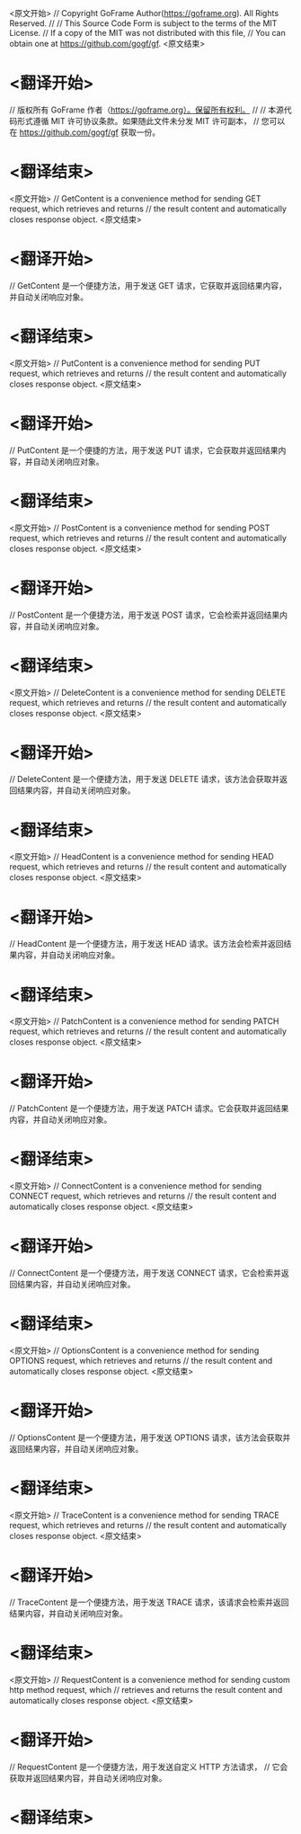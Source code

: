 
<原文开始>
// Copyright GoFrame Author(https://goframe.org). All Rights Reserved.
//
// This Source Code Form is subject to the terms of the MIT License.
// If a copy of the MIT was not distributed with this file,
// You can obtain one at https://github.com/gogf/gf.
<原文结束>

# <翻译开始>
// 版权所有 GoFrame 作者（https://goframe.org）。保留所有权利。
//
// 本源代码形式遵循 MIT 许可协议条款。如果随此文件未分发 MIT 许可副本，
// 您可以在 https://github.com/gogf/gf 获取一份。
# <翻译结束>


<原文开始>
// GetContent is a convenience method for sending GET request, which retrieves and returns
// the result content and automatically closes response object.
<原文结束>

# <翻译开始>
// GetContent 是一个便捷方法，用于发送 GET 请求，它获取并返回结果内容，并自动关闭响应对象。
# <翻译结束>


<原文开始>
// PutContent is a convenience method for sending PUT request, which retrieves and returns
// the result content and automatically closes response object.
<原文结束>

# <翻译开始>
// PutContent 是一个便捷的方法，用于发送 PUT 请求，它会获取并返回结果内容，并自动关闭响应对象。
# <翻译结束>


<原文开始>
// PostContent is a convenience method for sending POST request, which retrieves and returns
// the result content and automatically closes response object.
<原文结束>

# <翻译开始>
// PostContent 是一个便捷方法，用于发送 POST 请求，它会检索并返回结果内容，并自动关闭响应对象。
# <翻译结束>


<原文开始>
// DeleteContent is a convenience method for sending DELETE request, which retrieves and returns
// the result content and automatically closes response object.
<原文结束>

# <翻译开始>
// DeleteContent 是一个便捷方法，用于发送 DELETE 请求，该方法会获取并返回结果内容，并自动关闭响应对象。
# <翻译结束>


<原文开始>
// HeadContent is a convenience method for sending HEAD request, which retrieves and returns
// the result content and automatically closes response object.
<原文结束>

# <翻译开始>
// HeadContent 是一个便捷方法，用于发送 HEAD 请求。该方法会检索并返回结果内容，并自动关闭响应对象。
# <翻译结束>


<原文开始>
// PatchContent is a convenience method for sending PATCH request, which retrieves and returns
// the result content and automatically closes response object.
<原文结束>

# <翻译开始>
// PatchContent 是一个便捷方法，用于发送 PATCH 请求。它会获取并返回结果内容，并自动关闭响应对象。
# <翻译结束>


<原文开始>
// ConnectContent is a convenience method for sending CONNECT request, which retrieves and returns
// the result content and automatically closes response object.
<原文结束>

# <翻译开始>
// ConnectContent 是一个便捷方法，用于发送 CONNECT 请求，它会检索并返回结果内容，并自动关闭响应对象。
# <翻译结束>


<原文开始>
// OptionsContent is a convenience method for sending OPTIONS request, which retrieves and returns
// the result content and automatically closes response object.
<原文结束>

# <翻译开始>
// OptionsContent 是一个便捷方法，用于发送 OPTIONS 请求，该方法会获取并返回结果内容，并自动关闭响应对象。
# <翻译结束>


<原文开始>
// TraceContent is a convenience method for sending TRACE request, which retrieves and returns
// the result content and automatically closes response object.
<原文结束>

# <翻译开始>
// TraceContent 是一个便捷方法，用于发送 TRACE 请求，该请求会检索并返回结果内容，并自动关闭响应对象。
# <翻译结束>


<原文开始>
// RequestContent is a convenience method for sending custom http method request, which
// retrieves and returns the result content and automatically closes response object.
<原文结束>

# <翻译开始>
// RequestContent 是一个便捷方法，用于发送自定义 HTTP 方法请求，
// 它会获取并返回结果内容，并自动关闭响应对象。
# <翻译结束>

